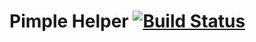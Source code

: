 # Pimple Helper [![Build Status](https://travis-ci.org/emonkak/pimple-helper.png)](https://travis-ci.org/emonkak/pimple-helper)
